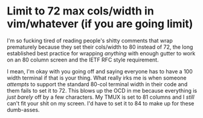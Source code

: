 # Limit to 72 max cols/width in vim/whatever (if you are going limit)

I'm so fucking tired of reading people's shitty comments that wrap prematurely because they set their cols/width to 80 instead of 72, the long established best practice for wrapping *anything* with enough gutter to work on an 80 column screen and the IETF RFC style requirement.

I mean, I'm okay with you going off and saying everyone has to have a 100 width terminal if that is your thing. What really irks me is when someone *attempts* to support the standard 80-col terminal width in their code and them fails to set it to 72. This blows up the OCD in me because everything is *just barely* off by a few characters. My TMUX is set to 81 columns and I *still* can't fit your shit on my screen. I'd have to set it to 84 to make up for these dumb-asses.
